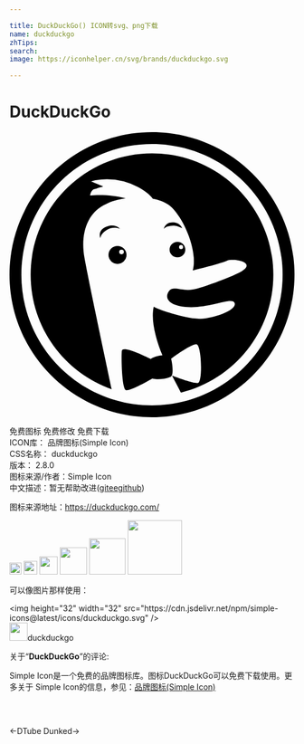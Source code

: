 ```yaml
---

title: DuckDuckGo() ICON转svg、png下载
name: duckduckgo
zhTips: 
search: 
image: https://iconhelper.cn/svg/brands/duckduckgo.svg

---
```


# DuckDuckGo  <small style="font-size: 60%;font-weight: 100"></small>

<div id="svg" class="svg-wrap">
<svg role="img" viewBox="0 0 24 24" xmlns="http://www.w3.org/2000/svg"><title>DuckDuckGo icon</title><path d="M12 0C5.373 0 0 5.373 0 12s5.373 12 12 12 12-5.373 12-12S18.627 0 12 0zm0 23C5.925 23 1 18.074 1 12S5.926 1 12 1s11 4.925 11 11-4.925 11-11 11zm10.219-11c0 4.805-3.317 8.833-7.786 9.925-.27-.521-.53-1.017-.749-1.438.645.249 1.93.718 2.208.615.376-.144.282-3.149-.14-3.245-.338-.075-1.632.837-2.141 1.209l.034.156c.078.397.144.993.03 1.247-.001.004-.002.01-.004.013a.218.218 0 0 1-.068.088c-.284.188-1.081.284-1.503.188a.516.516 0 0 1-.064-.02c-.694.396-2.01 1.109-2.25.971-.329-.188-.377-2.676-.329-3.288.035-.46 1.653.286 2.442.679.174-.163.602-.272.98-.31-.57-1.389-.99-2.977-.733-4.105 0 .002.002.002.002.002.356.248 2.73 1.05 3.91 1.027 1.18-.024 3.114-.743 2.903-1.323-.212-.58-2.135.51-4.142.324-1.486-.138-1.748-.804-1.42-1.29.414-.611 1.168.116 2.411-.256 1.245-.371 2.987-1.035 3.632-1.397 1.494-.833-.625-1.177-1.125-.947-.474.22-2.123.637-2.889.82.428-1.516-.603-4.149-1.757-5.3-.376-.376-.951-.612-1.603-.736-.25-.344-.654-.671-1.225-.977a5.772 5.772 0 0 0-3.595-.584l-.024.004-.034.004.004.002c-.148.028-.237.08-.357.098.148.016.705.276 1.057.418-.174.068-.412.108-.596.184a.828.828 0 0 0-.204.056c-.173.08-.303.375-.3.515.84-.086 2.082-.026 2.991.246-.644.09-1.235.258-1.661.482-.016.008-.03.018-.048.028-.054.02-.106.042-.152.066-1.367.72-1.971 2.405-1.611 4.424.323 1.824 1.665 8.088 2.29 11.064-3.973-1.4-6.822-5.186-6.822-9.639C1.781 6.356 6.356 1.781 12 1.781S22.219 6.356 22.219 12zM9.095 9.581a.758.758 0 1 0 0 1.516.758.758 0 0 0 0-1.516zm.338.702a.196.196 0 1 1 0-.392.196.196 0 0 1 0 .392zm4.724-1.043a.65.65 0 1 0 0 1.299.65.65 0 0 0 0-1.3zm.29.601a.168.168 0 1 1 0-.336.168.168 0 0 1 0 .336zM9.313 8.146s-.571-.26-1.125.09c-.554.348-.534.704-.534.704s-.294-.656.49-.978c.786-.32 1.17.184 1.17.184zm5.236-.052s-.41-.234-.73-.23c-.654.008-.831.296-.831.296s.11-.688.945-.55a.84.84 0 0 1 .616.484z"/></svg>
</div>
<detail full-name='duckduckgo'></detail>

<div class="detail-page">
<p>
<span><span class="badge-success badge">免费图标</span> <span class="badge-success badge">免费修改</span>  <span class="badge-success badge">免费下载</span> </span>
<br/>
<span>
ICON库：
<span class="badge-secondary badge">品牌图标(Simple Icon)</span> 
</span>
<br/>
<span>
CSS名称：
<span class="badge-secondary badge">duckduckgo</span> 
</span>

<br/>
<span>
版本：
<span class="badge-secondary badge">2.8.0</span> 
</span>
<br/>
<span>图标来源/作者：<span class="badge-light badge">Simple Icon</span></span> 
<br/>
<span class="zh-detail">中文描述：暂无<span class="help-link"><span>帮助改进</span>(<a href="https://gitee.com/liuwave/icon-helper/edit/master/json/brands/duckduckgo.json" target="_blank" rel="noopener noreferrer">gitee</a><a href="https://github.com/liuwave/icon-helper/edit/master/json/brands/duckduckgo.json" target="_blank" rel="noopener noreferrer">github</a></span>)</span><br/>
</p>
</div><div class="description description alert alert-light"><p>图标来源地址：<a href="https://duckduckgo.com/" target="_blank" rel="noopener noreferrer">https://duckduckgo.com/</a></p></div>
<div class="alert alert-dark">
<img height="21" width="21" src="https://cdn.jsdelivr.net/npm/simple-icons@latest/icons/duckduckgo.svg" />
<img height="24" width="24" src="https://cdn.jsdelivr.net/npm/simple-icons@latest/icons/duckduckgo.svg" />
<img height="32" width="32" src="https://cdn.jsdelivr.net/npm/simple-icons@latest/icons/duckduckgo.svg" />
<img height="48" width="48" src="https://cdn.jsdelivr.net/npm/simple-icons@latest/icons/duckduckgo.svg" />
<img height="64" width="64" src="https://cdn.jsdelivr.net/npm/simple-icons@latest/icons/duckduckgo.svg" />
<img height="96" width="96" src="https://cdn.jsdelivr.net/npm/simple-icons@latest/icons/duckduckgo.svg" />

</div>
<div>
  <p>可以像图片那样使用：    
  </p>
  <div class="alert alert-primary" style="font-size: 14px">
    &lt;img height="32" width="32" src="https://cdn.jsdelivr.net/npm/simple-icons@latest/icons/duckduckgo.svg" /&gt;
    <copy-btn content='<img height="32" width="32" src="https://cdn.jsdelivr.net/npm/simple-icons@latest/icons/duckduckgo.svg" />'></copy-btn>
  </div>
  <div class="alert alert-secondary">
    <img height="32" width="32" src="https://cdn.jsdelivr.net/npm/simple-icons@latest/icons/duckduckgo.svg" />duckduckgo
    <copy-btn content="duckduckgo" btn-title="复制图标名称"></copy-btn>
  </div>
</div>
<div class="icon-detail__container">
<p>关于“<b>DuckDuckGo</b>”的评论:</p>
</div>
<Vssue title="关于“DuckDuckGo”的评论" />
<div><p>Simple Icon是一个免费的品牌图标库。图标DuckDuckGo可以免费下载使用。更多关于  Simple Icon的信息，参见：<a target="_blank" href="https://iconhelper.cn/brands.html">品牌图标(Simple Icon)</a>
</p></div>


<div style="padding:2rem 0 " class="page-nav"><p class="inner"><span class="prev">←<router-link to="/icon/dtube.html">DTube</router-link></span> <span class="next"><router-link to="/icon/dunked.html">Dunked</router-link>→</span></p></div>
